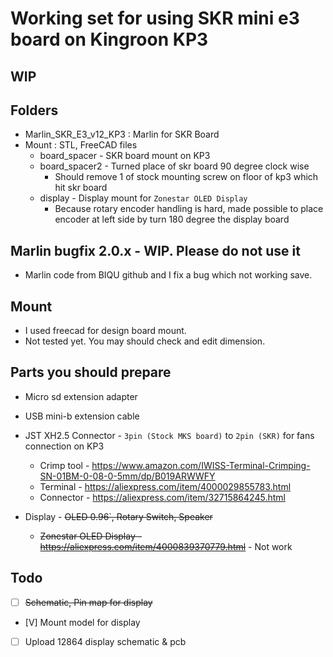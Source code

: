 # Working set for using SKR mini e3 board on Kingroon KP3
## WIP

## Folders
* Marlin_SKR_E3_v12_KP3 : Marlin for SKR Board
* Mount : STL, FreeCAD files
    * board_spacer - SKR board mount on KP3
    * board_spacer2 - Turned place of skr board 90 degree clock wise
        * Should remove 1 of stock mounting screw on floor of kp3 which hit skr board
    * display - Display mount for `Zonestar OLED Display`
        * Because rotary encoder handling is hard, made possible to place encoder at left side by turn 180 degree the display board

## Marlin bugfix 2.0.x - WIP. Please do not use it
* Marlin code from BIQU github and I fix a bug which not working save.

## Mount
* I used freecad for design board mount.
* Not tested yet. You may should check and edit dimension.

## Parts you should prepare
* Micro sd extension adapter
* USB mini-b extension cable
* JST XH2.5 Connector - `3pin (Stock MKS board)` to `2pin (SKR)` for fans connection on KP3
    * Crimp tool - https://www.amazon.com/IWISS-Terminal-Crimping-SN-01BM-0-08-0-5mm/dp/B019ARWWFY
    * Terminal - https://aliexpress.com/item/4000029855783.html
    * Connector - https://aliexpress.com/item/32715864245.html

* Display - <del>OLED 0.96`, Rotary Switch, Speaker</del>
    * ~~Zonestar OLED Display - https://aliexpress.com/item/4000839370779.html~~ - Not work

## Todo
* [ ] <del>Schematic, Pin map for display</del>
* [V] Mount model for display
* [ ] Upload 12864 display schematic & pcb
